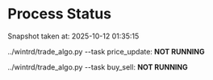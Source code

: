 # Process Status

Snapshot taken at: 2025-10-12 01:35:15

../wintrd/trade_algo.py --task price_update: **NOT RUNNING**

../wintrd/trade_algo.py --task buy_sell: **NOT RUNNING**

